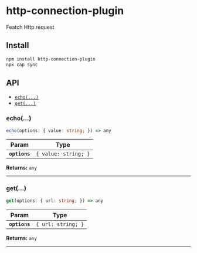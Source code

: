 # http-connection-plugin

Featch Http request

## Install

```bash
npm install http-connection-plugin
npx cap sync
```

## API

<docgen-index>

* [`echo(...)`](#echo)
* [`get(...)`](#get)

</docgen-index>

<docgen-api>
<!--Update the source file JSDoc comments and rerun docgen to update the docs below-->

### echo(...)

```typescript
echo(options: { value: string; }) => any
```

| Param         | Type                            |
| ------------- | ------------------------------- |
| **`options`** | <code>{ value: string; }</code> |

**Returns:** <code>any</code>

--------------------


### get(...)

```typescript
get(options: { url: string; }) => any
```

| Param         | Type                          |
| ------------- | ----------------------------- |
| **`options`** | <code>{ url: string; }</code> |

**Returns:** <code>any</code>

--------------------

</docgen-api>
